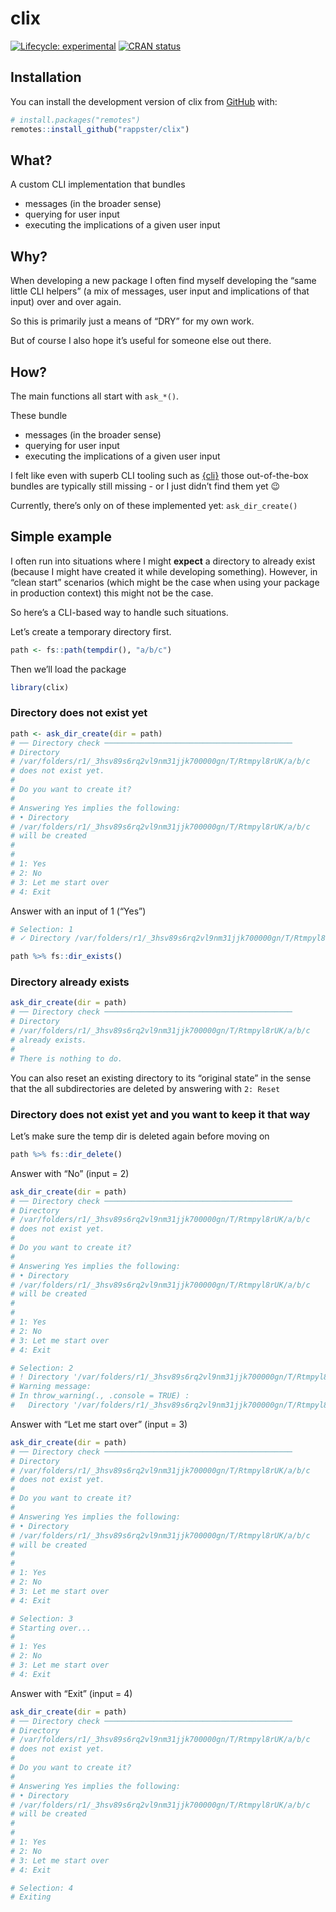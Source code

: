 
<!-- README.md is generated from README.Rmd. Please edit that file -->

# clix

<!-- badges: start -->

[![Lifecycle:
experimental](https://img.shields.io/badge/lifecycle-experimental-orange.svg)](https://lifecycle.r-lib.org/articles/stages.html#experimental)
[![CRAN
status](https://www.r-pkg.org/badges/version/valid)](https://CRAN.R-project.org/package=valid)
<!-- badges: end -->

## Installation

You can install the development version of clix from
[GitHub](https://github.com/) with:

``` r
# install.packages("remotes")
remotes::install_github("rappster/clix")
```

## What?

A custom CLI implementation that bundles

-   messages (in the broader sense)
-   querying for user input
-   executing the implications of a given user input

## Why?

When developing a new package I often find myself developing the “same
little CLI helpers” (a mix of messages, user input and implications of
that input) over and over again.

So this is primarily just a means of “DRY” for my own work.

But of course I also hope it’s useful for someone else out there.

## How?

The main functions all start with `ask_*()`.

These bundle

-   messages (in the broader sense)
-   querying for user input
-   executing the implications of a given user input

I felt like even with superb CLI tooling such as
[{cli}](https://cli.r-lib.org/index.html) those out-of-the-box bundles
are typically still missing - or I just didn’t find them yet 😉

Currently, there’s only on of these implemented yet: `ask_dir_create()`

## Simple example

I often run into situations where I might **expect** a directory to
already exist (because I might have created it while developing
something). However, in “clean start” scenarios (which might be the case
when using your package in production context) this might not be the
case.

So here’s a CLI-based way to handle such situations.

Let’s create a temporary directory first.

``` r
path <- fs::path(tempdir(), "a/b/c")
```

Then we’ll load the package

``` r
library(clix)
```

### Directory does not exist yet

``` r
path <- ask_dir_create(dir = path)
# ── Directory check ──────────────────────────────────────────
# Directory
# /var/folders/r1/_3hsv89s6rq2vl9nm31jjk700000gn/T/Rtmpyl8rUK/a/b/c
# does not exist yet.
# 
# Do you want to create it?
# 
# Answering Yes implies the following:
# • Directory
# /var/folders/r1/_3hsv89s6rq2vl9nm31jjk700000gn/T/Rtmpyl8rUK/a/b/c
# will be created
# 
# 
# 1: Yes
# 2: No
# 3: Let me start over
# 4: Exit
```

Answer with an input of 1 (“Yes”)

``` r
# Selection: 1
# ✓ Directory /var/folders/r1/_3hsv89s6rq2vl9nm31jjk700000gn/T/Rtmpyl8rUK/a/b/c created.

path %>% fs::dir_exists()
```

### Directory already exists

``` r
ask_dir_create(dir = path)
# ── Directory check ──────────────────────────────────────────
# Directory
# /var/folders/r1/_3hsv89s6rq2vl9nm31jjk700000gn/T/Rtmpyl8rUK/a/b/c
# already exists.
# 
# There is nothing to do.
```

You can also reset an existing directory to its “original state” in the
sense that the all subdirectories are deleted by answering with
`2: Reset`

### Directory does not exist yet and you want to keep it that way

Let’s make sure the temp dir is deleted again before moving on

``` r
path %>% fs::dir_delete()
```

Answer with “No” (input = 2)

``` r
ask_dir_create(dir = path)
# ── Directory check ──────────────────────────────────────────
# Directory
# /var/folders/r1/_3hsv89s6rq2vl9nm31jjk700000gn/T/Rtmpyl8rUK/a/b/c
# does not exist yet.
# 
# Do you want to create it?
# 
# Answering Yes implies the following:
# • Directory
# /var/folders/r1/_3hsv89s6rq2vl9nm31jjk700000gn/T/Rtmpyl8rUK/a/b/c
# will be created
# 
# 
# 1: Yes
# 2: No
# 3: Let me start over
# 4: Exit
```

``` r
# Selection: 2
# ! Directory '/var/folders/r1/_3hsv89s6rq2vl9nm31jjk700000gn/T/Rtmpyl8rUK/a/b/c' was not created
# Warning message:
# In throw_warning(., .console = TRUE) :
#   Directory '/var/folders/r1/_3hsv89s6rq2vl9nm31jjk700000gn/T/Rtmpyl8rUK/a/b/c' was not created
```

Answer with “Let me start over” (input = 3)

``` r
ask_dir_create(dir = path)
# ── Directory check ──────────────────────────────────────────
# Directory
# /var/folders/r1/_3hsv89s6rq2vl9nm31jjk700000gn/T/Rtmpyl8rUK/a/b/c
# does not exist yet.
# 
# Do you want to create it?
# 
# Answering Yes implies the following:
# • Directory
# /var/folders/r1/_3hsv89s6rq2vl9nm31jjk700000gn/T/Rtmpyl8rUK/a/b/c
# will be created
# 
# 
# 1: Yes
# 2: No
# 3: Let me start over
# 4: Exit
```

``` r
# Selection: 3
# Starting over...
#  
# 1: Yes
# 2: No
# 3: Let me start over
# 4: Exit
```

Answer with “Exit” (input = 4)

``` r
ask_dir_create(dir = path)
# ── Directory check ──────────────────────────────────────────
# Directory
# /var/folders/r1/_3hsv89s6rq2vl9nm31jjk700000gn/T/Rtmpyl8rUK/a/b/c
# does not exist yet.
# 
# Do you want to create it?
# 
# Answering Yes implies the following:
# • Directory
# /var/folders/r1/_3hsv89s6rq2vl9nm31jjk700000gn/T/Rtmpyl8rUK/a/b/c
# will be created
# 
# 
# 1: Yes
# 2: No
# 3: Let me start over
# 4: Exit
```

``` r
# Selection: 4
# Exiting
```
